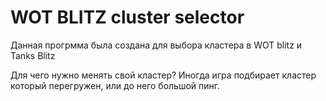 <h1>WOT BLITZ cluster selector</h1>
<p>Данная прогрмма была создана для выбора кластера в WOT blitz и Tanks Blitz</p>
<p>Для чего нужно менять свой кластер? Иногда игра подбирает кластер который перегружен, или до него большой пинг.</p>
